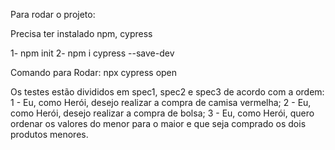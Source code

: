 Para rodar o projeto:

Precisa ter instalado npm, cypress

1- npm init 2- npm i cypress --save-dev  

Comando para Rodar:
npx cypress open

Os testes estão divididos em spec1, spec2 e spec3 de acordo com a ordem:
1 - Eu, como Herói, desejo realizar a compra de camisa vermelha;
2 - Eu, como Herói, desejo realizar a compra de bolsa;
3 - Eu, como Herói, quero ordenar os valores do menor para o maior e que seja comprado os dois produtos menores.

